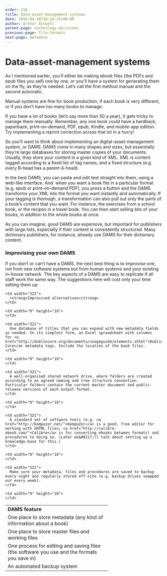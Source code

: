 ```yaml
---
order: 218
title: Data-asset-management systems
date: 2010-04-16T18:24:15+00:00
author: Arthur Attwell
parent-page: technology-decisions
previous-page: file-formats
next-page: metadata
---
```


# Data-asset-management systems

As I mentioned earlier, you&#8217;ll either be making ebook files (the PDFs and epub files you sell) one by one, or you&#8217;ll have a system for generating them on the fly, as they&#8217;re needed. Let&#8217;s call the first method manual and the second automatic.

Manual systems are fine for book production, if each book is very different, or if you don&#8217;t have too many books to manage.

If you have a lot of books (let&#8217;s say more than 50 a year), it gets tricky to manage them manually. Remember, any one book could have a hardback, paperback, print-on-demand, PDF, epub, Kindle, and mobile-app edition. Try implementing a reprint correction across that lot in a hurry!

So you&#8217;ll want to think about implementing an digital-asset-management system, or DAMS. DAMS come in many shapes and sizes, but essentially they&#8217;re large databases for storing master copies of your documents. Usually, they store your content in a given kind of XML. XML is content tagged according to a fixed list of tag names, and a fixed structure (e.g. every B-head has a parent A-head).

In the best DAMS, you can paste and edit text straight into them, using a web-like interface. And  when you want a book file in a particular format (e.g. epub or print-on-demand PDF), you press a button and the DAMS transforms your XML into the format you want instantly and automatically. If your tagging is thorough, a transformation can also pull out only the parts of a book&#8217;s content that you want. For instance, the exercises from a school book, or the recipes in a travel book. You can then start selling bits of your books, in addition to the whole books at once.

As you can imagine, good DAMS are expensive, but important for publishers with large lists, especially if their content is consistently structured. Many dictionary publishers, for instance, already use DAMS for their dictionary content.

### Improvising your own DAMS

If you don&#8217;t or can&#8217;t have a DAMS, the next best thing is to improvise one, not from new software systems but from human systems and your existing in-house network. The key aspects of a DAMS are easy to replicate if all staff work the same way. The suggestions here will cost only your time setting them up:

<table border="0" cellspacing="0" cellpadding="0">
  <tr>
    <td width="315">
      <strong>DAMS feature</strong>
    </td>
    
    <td width="321">
      <strong>Improvised alternatives</strong>
    </td>
    
    <td width="0" height="18">
    </td>
  </tr>
  
  <tr>
    <td width="315">
      One place to store metadata (any kind of information about a book)
    </td>
    
    <td width="321">
      One database of titles that you can expand with new metadata fields as needed. In its simplest form, an Excel spreadsheet with columns for <a href="http://dublincore.org/documents/usageguide/elements.shtml">Dublin Core</a> metadata tags. Include the location of the book files.
    </td>
    
    <td width="0" height="18">
    </td>
  </tr>
  
  <tr>
    <td width="315">
      One place to store master files and working files
    </td>
    
    <td width="321">
      A well-organised shared network drive, where folders are created according to an agreed naming and tree structure convention. Particular folders contain the current master document and public-release versions of each output format.
    </td>
    
    <td width="0" height="18">
    </td>
  </tr>
  
  <tr>
    <td width="315">
      One process for editing and saving files (the software you use and the formats you save in)
    </td>
    
    <td width="321">
      A standard set of software tools (e.g. <a href="http://kompozer.net/">KompoZer</a> is a good, free editor for working with XHTML files; <a href="http://calibre-ebook.com/">Calibre</a> is for converting ebooks between formats) and procedures to doing so. (Later we&#8217;ll talk about setting up a knowledge-base for this.)
    </td>
    
    <td width="0" height="18">
    </td>
  </tr>
  
  <tr>
    <td width="315">
      An automated backup system
    </td>
    
    <td width="321">
      Make sure your metadata, files and procedures are saved to backup every night and regularly stored off-site (e.g. backup drives swapped out every week).
    </td>
    
    <td width="0" height="18">
    </td>
  </tr>
</table>